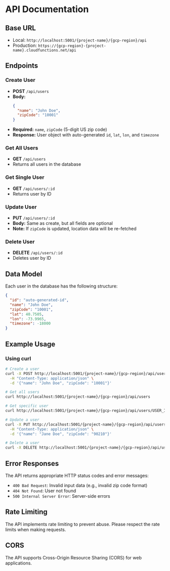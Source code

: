 # API Documentation

## Base URL

- Local: `http://localhost:5001/{project-name}/{gcp-region}/api`
- Production: `https://{gcp-region}-{project-name}.cloudfunctions.net/api`

## Endpoints

### Create User

- **POST** `/api/users`
- **Body:**
  ```json
  {
    "name": "John Doe",
    "zipCode": "10001"
  }
  ```
- **Required:** `name`, `zipCode` (5-digit US zip code)
- **Response:** User object with auto-generated `id`, `lat`, `lon`, and `timezone`

### Get All Users

- **GET** `/api/users`
- Returns all users in the database

### Get Single User

- **GET** `/api/users/:id`
- Returns user by ID

### Update User

- **PUT** `/api/users/:id`
- **Body:** Same as create, but all fields are optional
- **Note:** If `zipCode` is updated, location data will be re-fetched

### Delete User

- **DELETE** `/api/users/:id`
- Deletes user by ID

## Data Model

Each user in the database has the following structure:

```json
{
  "id": "auto-generated-id",
  "name": "John Doe",
  "zipCode": "10001",
  "lat": 40.7505,
  "lon": -73.9965,
  "timezone": -18000
}
```

## Example Usage

### Using curl

```bash
# Create a user
curl -X POST http://localhost:5001/{project-name}/{gcp-region}/api/users \
  -H "Content-Type: application/json" \
  -d '{"name": "John Doe", "zipCode": "10001"}'

# Get all users
curl http://localhost:5001/{project-name}/{gcp-region}/api/users

# Get specific user
curl http://localhost:5001/{project-name}/{gcp-region}/api/users/USER_ID

# Update a user
curl -X PUT http://localhost:5001/{project-name}/{gcp-region}/api/users/USER_ID \
  -H "Content-Type: application/json" \
  -d '{"name": "Jane Doe", "zipCode": "90210"}'

# Delete a user
curl -X DELETE http://localhost:5001/{project-name}/{gcp-region}/api/users/USER_ID
```

## Error Responses

The API returns appropriate HTTP status codes and error messages:

- `400 Bad Request`: Invalid input data (e.g., invalid zip code format)
- `404 Not Found`: User not found
- `500 Internal Server Error`: Server-side errors

## Rate Limiting

The API implements rate limiting to prevent abuse. Please respect the rate limits when making requests.

## CORS

The API supports Cross-Origin Resource Sharing (CORS) for web applications.
